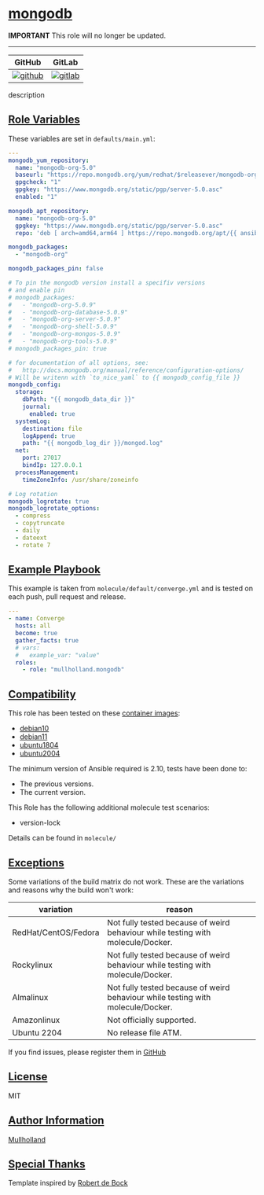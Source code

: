 # [mongodb](#mongodb)

**IMPORTANT** This role will no longer be updated.

---

|GitHub|GitLab|
|------|------|
|[![github](https://github.com/mullholland/ansible-role-mongodb/workflows/Ansible%20Molecule/badge.svg)](https://github.com/mullholland/ansible-role-mongodb/actions)|[![gitlab](https://gitlab.com/mullholland/ansible-role-mongodb/badges/main/pipeline.svg)](https://gitlab.com/mullholland/ansible-role-mongodb)|

description

## [Role Variables](#role-variables)

These variables are set in `defaults/main.yml`:
```yaml
---
mongodb_yum_repository:
  name: "mongodb-org-5.0"
  baseurl: "https://repo.mongodb.org/yum/redhat/$releasever/mongodb-org/5.0/x86_64/"
  gpgcheck: "1"
  gpgkey: "https://www.mongodb.org/static/pgp/server-5.0.asc"
  enabled: "1"

mongodb_apt_repository:
  name: "mongodb-org-5.0"
  gpgkey: "https://www.mongodb.org/static/pgp/server-5.0.asc"
  repo: 'deb [ arch=amd64,arm64 ] https://repo.mongodb.org/apt/{{ ansible_distribution | lower }} {{ ansible_distribution_release | lower }}/mongodb-org/5.0 {{ "multiverse" if ansible_distribution == "Ubuntu" else "main" }}'

mongodb_packages:
  - "mongodb-org"

mongodb_packages_pin: false

# To pin the mongodb version install a specifiv versions
# and enable pin
# mongodb_packages:
#   - "mongodb-org-5.0.9"
#   - "mongodb-org-database-5.0.9"
#   - "mongodb-org-server-5.0.9"
#   - "mongodb-org-shell-5.0.9"
#   - "mongodb-org-mongos-5.0.9"
#   - "mongodb-org-tools-5.0.9"
# mongodb_packages_pin: true

# for documentation of all options, see:
#   http://docs.mongodb.org/manual/reference/configuration-options/
# Will be writenn with `to_nice_yaml` to {{ mongodb_config_file }}
mongodb_config:
  storage:
    dbPath: "{{ mongodb_data_dir }}"
    journal:
      enabled: true
  systemLog:
    destination: file
    logAppend: true
    path: "{{ mongodb_log_dir }}/mongod.log"
  net:
    port: 27017
    bindIp: 127.0.0.1
  processManagement:
    timeZoneInfo: /usr/share/zoneinfo

# Log rotation
mongodb_logrotate: true
mongodb_logrotate_options:
  - compress
  - copytruncate
  - daily
  - dateext
  - rotate 7
```


## [Example Playbook](#example-playbook)

This example is taken from `molecule/default/converge.yml` and is tested on each push, pull request and release.
```yaml
---
- name: Converge
  hosts: all
  become: true
  gather_facts: true
  # vars:
  #   example_var: "value"
  roles:
    - role: "mullholland.mongodb"
```





## [Compatibility](#compatibility)

This role has been tested on these [container images](https://hub.docker.com/u/mullholland):

-   [debian10](https://hub.docker.com/r/mullholland/docker-molecule-debian10)
-   [debian11](https://hub.docker.com/r/mullholland/docker-molecule-debian11)
-   [ubuntu1804](https://hub.docker.com/r/mullholland/docker-molecule-ubuntu1804)
-   [ubuntu2004](https://hub.docker.com/r/mullholland/docker-molecule-ubuntu2004)

The minimum version of Ansible required is 2.10, tests have been done to:

-   The previous versions.
-   The current version.

This Role has the following additional molecule test scenarios:
-   version-lock

Details can be found in ```molecule/```


## [Exceptions](#exceptions)

Some variations of the build matrix do not work. These are the variations and reasons why the build won't work:

| variation                 | reason                 |
|---------------------------|------------------------|
| RedHat/CentOS/Fedora | Not fully tested because of weird behaviour while testing with molecule/Docker. |
| Rockylinux | Not fully tested because of weird behaviour while testing with molecule/Docker. |
| Almalinux | Not fully tested because of weird behaviour while testing with molecule/Docker. |
| Amazonlinux | Not officially supported. |
| Ubuntu 2204 | No release file ATM. |


If you find issues, please register them in [GitHub](https://github.com/mullholland/ansible-role-mongodb/issues)

## [License](#license)

MIT


## [Author Information](#author-information)

[Mullholland](https://github.com/mullholland)

## [Special Thanks](#special-thanks)

Template inspired by [Robert de Bock](https://github.com/robertdebock)
